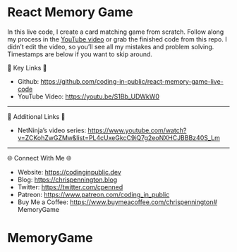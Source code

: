 # React Memory Game
In this live code, I create a card matching game from scratch. Follow along my process in the [YouTube video](https://youtu.be/S1Bb_UDWkW0) or grab the finished code from this repo. I didn’t edit the video, so you’ll see all my mistakes and problem solving. Timestamps are below if you want to skip around.


🔗  Key Links 🔗
- Github: https://github.com/coding-in-public/react-memory-game-live-code
- YouTube Video: https://youtu.be/S1Bb_UDWkW0

---------------------------------------

🔗  Additional Links 🔗
- NetNinja’s video series: https://www.youtube.com/watch?v=ZCKohZwGZMw&list=PL4cUxeGkcC9iQ7g2eoNXHCJBBBz40S_Lm

---------------------------------------

🌐 Connect With Me 🌐
- Website: https://codinginpublic.dev
- Blog: https://chrispennington.blog
- Twitter: https://twitter.com/cpenned
- Patreon: https://www.patreon.com/coding_in_public
- Buy Me a Coffee: https://www.buymeacoffee.com/chrispennington# MemoryGame
# MemoryGame
